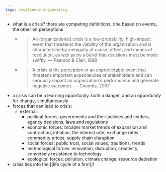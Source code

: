 ```yaml
---
tags: resilience engineering
---
```


- what is a crisis? there are competing definitions, one based on events, the other on perceptions
	- > An (organizational) crisis is a low-probability, high-impact event that threatens the viability of the organization and is characterized by ambiguity of cause, effect, and means of resolution, as well as by a belief that decisions must be made swiftly.
	  — Pearson & Clair, 1998
	- > A crisis is the perception or an unpredictable event that threatens important expectancies of stakeholders and can seriously impact an organization's performance and generate negative outcomes.
	  — Coombs, 2007
- a crisis can be a learning opportunity. both a danger, and an opportunity for change, simultaneously
- forces that can lead to crisis:
	- external:
		- political forces: governments and their policies and leaders, agency decisions, laws and regulations
		- economic forces: broader market trends of expansion and contraction, inflation, the interest rate, exchange rates, commodity prices, supply chain disruption
		- social forces: public trust, social values, traditions, trends
		- technological forces: innovation, disruption, creativity, conversely resistance to technology
		- ecological forces: pollution, climate change, resource depletion
- crisis ties into the [[life cycle of a firm]]!